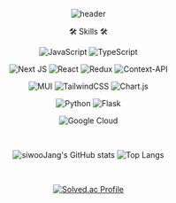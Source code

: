 <div align="center">

![header](https://capsule-render.vercel.app/api?type=waving&color=auto&height=300&section=header&text=siwooJang%20Github&fontSize=60)

🛠️ Skills 🛠️ 

![JavaScript](https://img.shields.io/badge/javascript-%23323330.svg?style=for-the-badge&logo=javascript&logoColor=%23F7DF1E)  ![TypeScript](https://img.shields.io/badge/typescript-%23007ACC.svg?style=for-the-badge&logo=typescript&logoColor=white) 

![Next JS](https://img.shields.io/badge/Next-black?style=for-the-badge&logo=next.js&logoColor=white) ![React](https://img.shields.io/badge/react-%2320232a.svg?style=for-the-badge&logo=react&logoColor=%2361DAFB)  ![Redux](https://img.shields.io/badge/redux-%23593d88.svg?style=for-the-badge&logo=redux&logoColor=white)  ![Context-API](https://img.shields.io/badge/Context--Api-000000?style=for-the-badge&logo=react) 

![MUI](https://img.shields.io/badge/MUI-%230081CB.svg?style=for-the-badge&logo=mui&logoColor=white) ![TailwindCSS](https://img.shields.io/badge/tailwindcss-%2338B2AC.svg?style=for-the-badge&logo=tailwind-css&logoColor=white) ![Chart.js](https://img.shields.io/badge/chart.js-F5788D.svg?style=for-the-badge&logo=chart.js&logoColor=white) 

![Python](https://img.shields.io/badge/python-3670A0?style=for-the-badge&logo=python&logoColor=ffdd54) ![Flask](https://img.shields.io/badge/flask-%23000.svg?style=for-the-badge&logo=flask&logoColor=white) 

![Google Cloud](https://img.shields.io/badge/GoogleCloud-%234285F4.svg?style=for-the-badge&logo=google-cloud&logoColor=white)

</br>

![siwooJang's GitHub stats](https://github-readme-stats.vercel.app/api?username=siwooJang&show_icons=true&theme=tokyonight)  ![Top Langs](https://github-readme-stats.vercel.app/api/top-langs/?username=siwooJang&layout=compact&theme=tokyonight)

</br>

[![Solved.ac Profile](http://mazassumnida.wtf/api/generate_badge?boj=siwoojang)](https://solved.ac/siwoojang)<br/>


</div>
